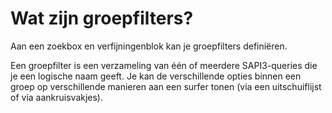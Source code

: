 ---
---

# Wat zijn groepfilters?

Aan een zoekbox en verfijningenblok kan je groepfilters definiëren.

Een groepfilter is een verzameling van één of meerdere SAPI3-queries die je een logische naam geeft. Je kan de verschillende opties binnen een groep op verschillende manieren aan een surfer tonen (via een uitschuiflijst of via aankruisvakjes).
